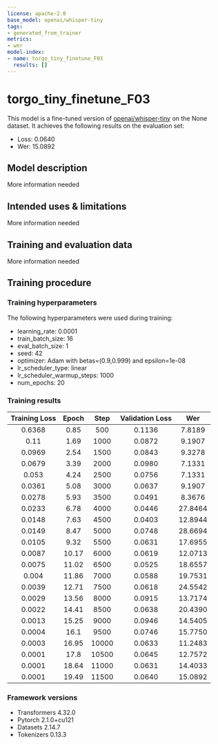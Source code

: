 ```yaml
---
license: apache-2.0
base_model: openai/whisper-tiny
tags:
- generated_from_trainer
metrics:
- wer
model-index:
- name: torgo_tiny_finetune_F03
  results: []
---
```


<!-- This model card has been generated automatically according to the information the Trainer had access to. You
should probably proofread and complete it, then remove this comment. -->

# torgo_tiny_finetune_F03

This model is a fine-tuned version of [openai/whisper-tiny](https://huggingface.co/openai/whisper-tiny) on the None dataset.
It achieves the following results on the evaluation set:
- Loss: 0.0640
- Wer: 15.0892

## Model description

More information needed

## Intended uses & limitations

More information needed

## Training and evaluation data

More information needed

## Training procedure

### Training hyperparameters

The following hyperparameters were used during training:
- learning_rate: 0.0001
- train_batch_size: 16
- eval_batch_size: 1
- seed: 42
- optimizer: Adam with betas=(0.9,0.999) and epsilon=1e-08
- lr_scheduler_type: linear
- lr_scheduler_warmup_steps: 1000
- num_epochs: 20

### Training results

| Training Loss | Epoch | Step  | Validation Loss | Wer     |
|:-------------:|:-----:|:-----:|:---------------:|:-------:|
| 0.6368        | 0.85  | 500   | 0.1136          | 7.8189  |
| 0.11          | 1.69  | 1000  | 0.0872          | 9.1907  |
| 0.0969        | 2.54  | 1500  | 0.0843          | 9.3278  |
| 0.0679        | 3.39  | 2000  | 0.0980          | 7.1331  |
| 0.053         | 4.24  | 2500  | 0.0756          | 7.1331  |
| 0.0361        | 5.08  | 3000  | 0.0637          | 9.1907  |
| 0.0278        | 5.93  | 3500  | 0.0491          | 8.3676  |
| 0.0233        | 6.78  | 4000  | 0.0446          | 27.8464 |
| 0.0148        | 7.63  | 4500  | 0.0403          | 12.8944 |
| 0.0149        | 8.47  | 5000  | 0.0748          | 28.6694 |
| 0.0105        | 9.32  | 5500  | 0.0631          | 17.6955 |
| 0.0087        | 10.17 | 6000  | 0.0619          | 12.0713 |
| 0.0075        | 11.02 | 6500  | 0.0525          | 18.6557 |
| 0.004         | 11.86 | 7000  | 0.0588          | 19.7531 |
| 0.0039        | 12.71 | 7500  | 0.0618          | 24.5542 |
| 0.0029        | 13.56 | 8000  | 0.0915          | 13.7174 |
| 0.0022        | 14.41 | 8500  | 0.0638          | 20.4390 |
| 0.0013        | 15.25 | 9000  | 0.0946          | 14.5405 |
| 0.0004        | 16.1  | 9500  | 0.0746          | 15.7750 |
| 0.0003        | 16.95 | 10000 | 0.0633          | 11.2483 |
| 0.0001        | 17.8  | 10500 | 0.0645          | 12.7572 |
| 0.0001        | 18.64 | 11000 | 0.0631          | 14.4033 |
| 0.0001        | 19.49 | 11500 | 0.0640          | 15.0892 |


### Framework versions

- Transformers 4.32.0
- Pytorch 2.1.0+cu121
- Datasets 2.14.7
- Tokenizers 0.13.3
